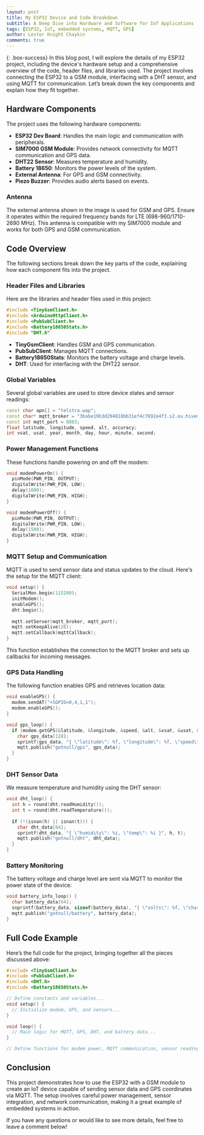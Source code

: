 ```yaml
---
layout: post
title: My ESP32 Device and Code Breakdown
subtitle: A Deep Dive into Hardware and Software for IoT Applications
tags: [ESP32, IoT, embedded systems, MQTT, GPS]
author: Lester Knight Chaykin
comments: true
---
```


{: .box-success}
In this blog post, I will explore the details of my ESP32 project, including the device's hardware setup and a comprehensive overview of the code, header files, and libraries used. The project involves connecting the ESP32 to a GSM module, interfacing with a DHT sensor, and using MQTT for communication. Let’s break down the key components and explain how they fit together.

## Hardware Components

The project uses the following hardware components:
- **ESP32 Dev Board**: Handles the main logic and communication with peripherals.
- **SIM7000 GSM Module**: Provides network connectivity for MQTT communication and GPS data.
- **DHT22 Sensor**: Measures temperature and humidity.
- **Battery 18650**: Monitors the power levels of the system.
- **External Antenna**: For GPS and GSM connectivity.
- **Piezo Buzzer**: Provides audio alerts based on events.

### Antenna

The external antenna shown in the image is used for GSM and GPS. Ensure it operates within the required frequency bands for LTE (698-960/1710-2690 MHz). This antenna is compatible with my SIM7000 module and works for both GPS and GSM communication.

## Code Overview

The following sections break down the key parts of the code, explaining how each component fits into the project. 

### Header Files and Libraries

Here are the libraries and header files used in this project:

```cpp
#include <TinyGsmClient.h>
#include <ArduinoHttpClient.h>
#include <PubSubClient.h>
#include <Battery18650Stats.h>
#include "DHT.h"
```

- **TinyGsmClient**: Handles GSM and GPS communication.
- **PubSubClient**: Manages MQTT connections.
- **Battery18650Stats**: Monitors the battery voltage and charge levels.
- **DHT**: Used for interfacing with the DHT22 sensor.

### Global Variables

Several global variables are used to store device states and sensor readings:

```cpp
const char apn[] = "telstra.wap";
const char* mqtt_broker = "3babe19b3d294818bb31ef4c7692e4f3.s2.eu.hivemq.cloud";
const int mqtt_port = 8883;
float latitude, longitude, speed, alt, accuracy;
int vsat, usat, year, month, day, hour, minute, second;
```

### Power Management Functions

These functions handle powering on and off the modem:

```cpp
void modemPowerOn() {
  pinMode(PWR_PIN, OUTPUT);
  digitalWrite(PWR_PIN, LOW);
  delay(1000);
  digitalWrite(PWR_PIN, HIGH);
}

void modemPowerOff() {
  pinMode(PWR_PIN, OUTPUT);
  digitalWrite(PWR_PIN, LOW);
  delay(1500);
  digitalWrite(PWR_PIN, HIGH);
}
```

### MQTT Setup and Communication

MQTT is used to send sensor data and status updates to the cloud. Here's the setup for the MQTT client:

```cpp
void setup() {
  SerialMon.begin(115200);
  initModem();
  enableGPS();
  dht.begin();
  
  mqtt.setServer(mqtt_broker, mqtt_port);
  mqtt.setKeepAlive(20);
  mqtt.setCallback(mqttCallback);
}
```

This function establishes the connection to the MQTT broker and sets up callbacks for incoming messages.

### GPS Data Handling

The following function enables GPS and retrieves location data:

```cpp
void enableGPS() {
  modem.sendAT("+SGPIO=0,4,1,1");
  modem.enableGPS();
}

void gps_loop() {
  if (modem.getGPS(&latitude, &longitude, &speed, &alt, &vsat, &usat, &accuracy, &year, &month, &day, &hour, &minute, &second)) {
    char gps_data[128];
    sprintf(gps_data, "{ \"latitude\": %f, \"longitude\": %f, \"speed\": %f }", latitude, longitude, speed);
    mqtt.publish("gotnull/gps", gps_data);
  }
}
```

### DHT Sensor Data

We measure temperature and humidity using the DHT sensor:

```cpp
void dht_loop() {
  int h = round(dht.readHumidity());
  int t = round(dht.readTemperature());
  
  if (!(isnan(h) || isnan(t))) {
    char dht_data[64];
    sprintf(dht_data, "{ \"humidity\": %i, \"temp\": %i }", h, t);
    mqtt.publish("gotnull/dht", dht_data);
  }
}
```

### Battery Monitoring

The battery voltage and charge level are sent via MQTT to monitor the power state of the device:

```cpp
void battery_info_loop() {
  char battery_data[64];
  snprintf(battery_data, sizeof(battery_data), "{ \"volts\": %f, \"charge\": %f }", battery.getBatteryVolts(), battery.getBatteryChargeLevel());
  mqtt.publish("gotnull/battery", battery_data);
}
```

## Full Code Example

Here’s the full code for the project, bringing together all the pieces discussed above:

```cpp
#include <TinyGsmClient.h>
#include <PubSubClient.h>
#include <DHT.h>
#include <Battery18650Stats.h>

// Define constants and variables...
void setup() {
  // Initialize modem, GPS, and sensors...
}

void loop() {
  // Main logic for MQTT, GPS, DHT, and battery data...
}

// Define functions for modem power, MQTT communication, sensor readings...
```

## Conclusion

This project demonstrates how to use the ESP32 with a GSM module to create an IoT device capable of sending sensor data and GPS coordinates via MQTT. The setup involves careful power management, sensor integration, and network communication, making it a great example of embedded systems in action.

If you have any questions or would like to see more details, feel free to leave a comment below!

